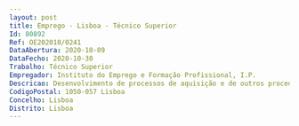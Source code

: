 ```yaml
--- 
layout: post
title: Emprego - Lisboa - Técnico Superior
Id: 80892
Ref: OE202010/0241
DataAbertura: 2020-10-09
DataFecho: 2020-10-30
Trabalho: Técnico Superior
Empregador: Instituto do Emprego e Formação Profissional, I.P.
Descricao: Desenvolvimento de processos de aquisição e de outros procedimentos na área financeira, de contabilidade, tesouraria e aprovisionamento.
CodigoPostal: 1050-057 Lisboa
Concelho: Lisboa
Distrito: Lisboa
--- 
```

